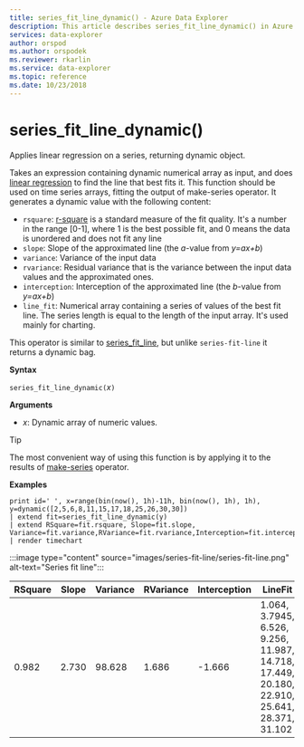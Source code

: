 ```yaml
---
title: series_fit_line_dynamic() - Azure Data Explorer
description: This article describes series_fit_line_dynamic() in Azure Data Explorer.
services: data-explorer
author: orspod
ms.author: orspodek
ms.reviewer: rkarlin
ms.service: data-explorer
ms.topic: reference
ms.date: 10/23/2018
---
```

# series_fit_line_dynamic()

Applies linear regression on a series, returning dynamic object.  

Takes an expression containing dynamic numerical array as input, and does [linear regression](https://en.wikipedia.org/wiki/Line_fitting) to find the line that best fits it. This function should be used on time series arrays, fitting the output of make-series operator. It generates a dynamic value with the following content:
* `rsquare`: [r-square](https://en.wikipedia.org/wiki/Coefficient_of_determination) is a standard measure of the fit quality. It's a number in the range [0-1], where 1 is the best possible fit, and 0 means the data is unordered and does not fit any line
* `slope`: Slope of the approximated line (the *a*-value from *y=ax+b*)
* `variance`: Variance of the input data
* `rvariance`: Residual variance that is the variance between the input data values and the approximated ones.
* `interception`: Interception of the approximated line (the *b*-value from *y=ax+b*)
* `line_fit`: Numerical array containing a series of values of the best fit line. The series length is equal to the length of the input array. It's used mainly for charting.

This operator is similar to [series_fit_line](series-fit-linefunction.md), but unlike `series-fit-line` it returns a dynamic bag.

**Syntax**

`series_fit_line_dynamic(`*x*`)`

**Arguments**

* *x*: Dynamic array of numeric values.

> [!TIP]
> The most convenient way of using this function is by applying it to the results of [make-series](make-seriesoperator.md) operator.

**Examples**

<!-- csl: https://help.kusto.windows.net:443/Samples -->
```kusto
print id=' ', x=range(bin(now(), 1h)-11h, bin(now(), 1h), 1h), y=dynamic([2,5,6,8,11,15,17,18,25,26,30,30])
| extend fit=series_fit_line_dynamic(y)
| extend RSquare=fit.rsquare, Slope=fit.slope, Variance=fit.variance,RVariance=fit.rvariance,Interception=fit.interception,LineFit=fit.line_fit
| render timechart
```
 
:::image type="content" source="images/series-fit-line/series-fit-line.png" alt-text="Series fit line":::

| RSquare | Slope | Variance | RVariance | Interception | LineFit                                                                                     |
|---------|-------|----------|-----------|--------------|---------------------------------------------------------------------------------------------|
| 0.982   | 2.730 | 98.628   | 1.686     | -1.666       | 1.064, 3.7945, 6.526, 9.256, 11.987, 14.718, 17.449, 20.180, 22.910, 25.641, 28.371, 31.102 |
 
